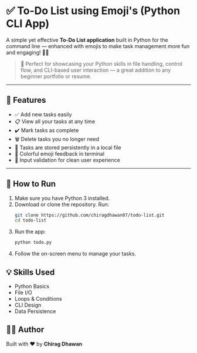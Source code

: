 # ✅ To-Do List using Emoji's (Python CLI App)

A simple yet effective **To-Do List application** built in Python for the command line — enhanced with emojis to make task management more fun and engaging! 🐍✨

> 🎯 Perfect for showcasing your Python skills in file handling, control flow, and CLI-based user interaction — a great addition to any beginner portfolio or resume.

---

## 🔧 Features

- ✅ Add new tasks easily  
- 📋 View all your tasks at any time  
- ✔️ Mark tasks as complete  
- 🗑️ Delete tasks you no longer need  
- 💾 Tasks are stored persistently in a local file  
- 🎨 Colorful emoji feedback in terminal  
- 🚫 Input validation for clean user experience  

---

## 🚀 How to Run

1. Make sure you have Python 3 installed.
2. Download or clone the repository.
   Run:
   ```bash
   git clone https://github.com/chiragdhawan07/todo-list.git
   cd todo-list
   ```
3. Run the app:
   ```bash
   python todo.py
   ```
4. Follow the on-screen menu to manage your tasks.

## 💡 Skills Used

- Python Basics
- File I/O
- Loops & Conditions
- CLI Design
- Data Persistence

## 👨‍💻 Author

Built with ❤️ by **Chirag Dhawan**



